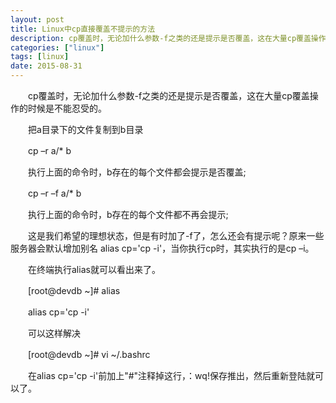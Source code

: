 ```yaml
---
layout: post
title: Linux中cp直接覆盖不提示的方法
description: cp覆盖时，无论加什么参数-f之类的还是提示是否覆盖，这在大量cp覆盖操作的时候是不能忍受的。
categories: ["linux"]
tags: [linux]
date: 2015-08-31
---
```


　　cp覆盖时，无论加什么参数-f之类的还是提示是否覆盖，这在大量cp覆盖操作的时候是不能忍受的。

　　把a目录下的文件复制到b目录

　　cp –r a/* b

　　执行上面的命令时，b存在的每个文件都会提示是否覆盖;

　　cp –r –f a/* b

　　执行上面的命令时，b存在的每个文件都不再会提示;

　　这是我们希望的理想状态，但是有时加了-f了，怎么还会有提示呢？原来一些服务器会默认增加别名 alias cp='cp -i'，当你执行cp时，其实执行的是cp –i。

　　在终端执行alias就可以看出来了。

　　[root@devdb ~]# alias

　　alias cp='cp -i'

　　可以这样解决

　　[root@devdb ~]# vi ~/.bashrc

　　在alias cp='cp -i'前加上"#"注释掉这行，：wq!保存推出，然后重新登陆就可以了。